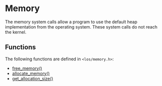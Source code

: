 # Memory
The memory system calls allow a program to use the default heap implementation from the operating system. These system calls do not reach the kernel.

## Functions
The following functions are defined in `<los/memory.h>`:
 - [free_memory()](free_memory.md)
 - [allocate_memory()](allocate_memory.md)
 - [get_allocation_size()](get_allocation_size.md)